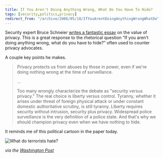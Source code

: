 ```yaml
---
title: If You Aren't Doing Anything Wrong, What Do You Have To Hide?
tags: [security,politics,privacy]
redirect_from: "/archive/2006/05/18/IfYouArentDoingAnythingWrongWhatDoYouHaveToHide.aspx/"
---
```


Security expert Bruce Schneier [writes a fantastic
essay](http://www.schneier.com/blog/archives/2006/05/the_value_of_pr.html "The Value of Privacy")
on the value of privacy. This is a great response to the rhetorical
question “If you aren’t doing anything wrong, what do you have to hide?”
often used to counter privacy advocates.

A couple key points he makes.

> Privacy protects us from abuses by those in power, even if we're doing
> nothing wrong at the time of surveillance.
>
> ...
>
> Too many wrongly characterize the debate as "security versus privacy."
> The real choice is liberty versus control. Tyranny, whether it arises
> under threat of foreign physical attack or under constant domestic
> authoritative scrutiny, is still tyranny. Liberty requires security
> without intrusion, security plus privacy. Widespread police
> surveillance is the very definition of a police state. And that's why
> we should champion privacy even when we have nothing to hide.

It reminds me of this political cartoon in the paper today.

![What do terrorists
hate?](https://haacked.com/images/TerroristsHateFreedom.gif)

*via the [Washington
Post](http://www.washingtonpost.com/wp-srv/opinions/cartoonsandvideos/toles_main.html?name=Toles&date=05182006 "Washington Post Political Cartoon")*

